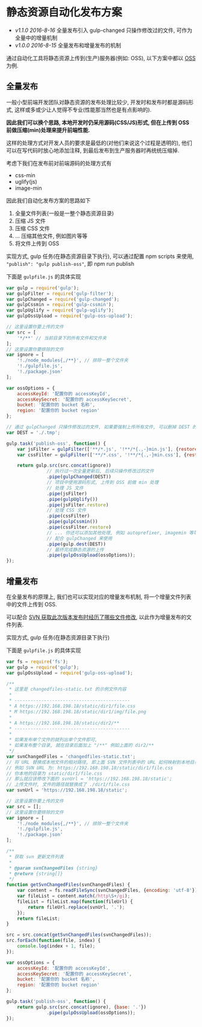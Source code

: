 # 静态资源自动化发布方案

* *v1.1.0 2016-8-16* 全量发布引入 gulp-changed 只操作修改过的文件, 可作为全量中的增量机制
* *v1.0.0 2016-8-15* 全量发布和增量发布的机制

通过自动化工具将静态资源上传到(生产)服务器(例如: OSS), 以下方案中都以 [OSS](https://intl.aliyun.com/zh/product/oss) 为例.

## 全量发布

一般小型前端开发团队对静态资源的发布处理比较少, 开发时和发布时都是源码形式, 这样或多或少让人觉得不专业(性能那当然也是有点影响的). 

**因此我们可以换个思路, 本地开发时仍采用源码(CSS/JS)形式, 但在上传到 OSS 前做压缩(min)处理来提升前端性能.**

这样的处理方式对开发人员的要求是最低的(对他们来说这个过程是透明的), 他们可以在写代码时放心地添加注释, 到最后发布到生产服务器时再统统压缩掉.

考虑下我们在发布前对前端源码的处理方式有
* css-min
* uglify(js)
* image-min

因此我们自动化发布方案的思路如下

1. 全量文件列表(一般是一整个静态资源目录)
2. 压缩 JS 文件
3. 压缩 CSS 文件
4. ... 压缩其他文件, 例如图片等等
5. 将文件上传到 OSS

实现方式, gulp 任务(在静态资源目录下执行), 可以通过配置 npm scripts 来使用, `"publish": "gulp publish-oss"`, 即 npm run publish

下面是 `gulpfile.js` 的具体实现

```javascript
var gulp = require('gulp');
var gulpFilter = require('gulp-filter');
var gulpChanged = require('gulp-changed');
var gulpCssmin = require('gulp-cssmin');
var gulpUglify = require('gulp-uglify');
var gulpOssUpload = require('gulp-oss-upload');

// 这里设置你要上传的文件
var src = [
    '*/**' // 当前目录下的所有文件和文件夹
];
// 这里设置你要排除的文件
var ignore = [
    '!./node_modules{,/**}', // 排除一整个文件夹
    '!./gulpfile.js',
    '!./package.json'
];

var ossOptions = {
    accessKeyId: '配置你的 accessKeyId',
    accessKeySecret: '配置你的 accessKeySecret',
    bucket: '配置你的 bucket 名称',
    region: '配置你的 bucket region'
};

// 通过 gulpChanged 只操作修改过的文件, 如果要强制上传所有文件, 可以删掉 DEST 的目录
var DEST = './.tmp';

gulp.task('publish-oss', function() {
    var jsFilter = gulpFilter(['**/*.js', '!**/*{.,-}min.js'], {restore: true});
    var cssFilter = gulpFilter(['**/*.css', '!**/*{.,-}min.css'], {restore: true});

    return gulp.src(src.concat(ignore))
               // 执行过一次全量更新后, 后续只操作修改过的文件
               .pipe(gulpChanged(DEST))
               // 项目中使用源码形式, 上传到 OSS 前做 min 处理
               // 处理 JS 文件
               .pipe(jsFilter)
               .pipe(gulpUglify())
               .pipe(jsFilter.restore)
               // 处理 CSS 文件
               .pipe(cssFilter)
               .pipe(gulpCssmin())
               .pipe(cssFilter.restore)
               // ... 你还可以添加其他处理, 例如 autoprefixer, imagemin 等等
               // 配合 gulpChanged 来使用
               .pipe(gulp.dest(DEST))
               // 最终完成静态资源的上传
               .pipe(gulpOssUpload(ossOptions));
});
```

## 增量发布

在全量发布的原理上, 我们也可以实现对应的增量发布机制, 将一个增量文件列表中的文件上传到 OSS.

可以配合 [SVN 获取此次版本发布时经历了哪些文件修改](https://www.douban.com/note/497853339/), 以此作为增量发布的文件列表.

实现方式, gulp 任务(在静态资源目录下执行)

下面是 `gulpfile.js` 的具体实现

```javascript
var fs = require('fs');
var gulp = require('gulp');
var gulpOssUpload = require('gulp-oss-upload');

/**
 * 这里是 changedfiles-static.txt 的示例文件内容
 * 
 * -------------------------------------------
 * A https://192.168.198.18/static/dir1/file.css
 * M https://192.168.198.18/static/dir1/img/file.png
 * 
 * A https://192.168.198.18/static/dir2/**
 * -------------------------------------------
 * 
 * 如果发布单个文件的就列出单个文件即可,
 * 如果发布整个目录, 就在目录后面加上 "/**" 例如上面的 dir2/**
 */
var svnChangedFiles = 'changedfiles-static.txt';
// 将 URL 替换成本地文件的相对路径, 即上面 SVN 文件列表中的 URL 如何映射到本地目录
// 例如 SVN URL 为: https://192.168.198.18/static/dir1/file.css
// 你本地的目录为 static/dir1/file.css
// 那么就应该修改下面的 svnUrl = 'https://192.168.198.18/static';
// 上传文件时, 文件的路径就替换成了 ./dir1/file.css
var svnUrl = 'https://192.168.198.18/static';

// 这里设置你要上传的文件
var src = [];
// 这里设置你要排除的文件
var ignore = [
    '!./node_modules{,/**}', // 排除一整个文件夹
    '!./gulpfile.js',
    '!./package.json'
];

/**
 * 获取 svn 更新文件列表
 * 
 * @param svnChangedFiles {string}
 * @return {string[]}
 */
function getSvnChangedFiles(svnChangedFiles) {
    var content = fs.readFileSync(svnChangedFiles, {encoding: 'utf-8'});
    var fileList = content.match(/http\S+/gi);
    fileList = fileList.map(function(fileUrl) {
        return fileUrl.replace(svnUrl, '.');
    });
    return fileList;
}

src = src.concat(getSvnChangedFiles(svnChangedFiles));
src.forEach(function(file, index) {
    console.log(index + 1, file);
});

var ossOptions = {
    accessKeyId: '配置你的 accessKeyId',
    accessKeySecret: '配置你的 accessKeySecret',
    bucket: '配置你的 bucket 名称',
    region: '配置你的 bucket region'
};

gulp.task('publish-oss', function() {
    return gulp.src(src.concat(ignore), {base: '.'})
               .pipe(gulpOssUpload(ossOptions));
});
```